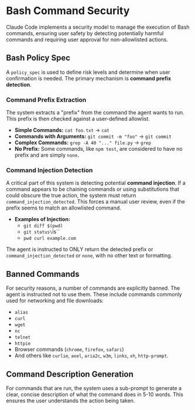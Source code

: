 # Bash Command Security

Claude Code implements a security model to manage the execution of Bash commands, ensuring user safety by detecting potentially harmful commands and requiring user approval for non-allowlisted actions.

## Bash Policy Spec

A `policy_spec` is used to define risk levels and determine when user confirmation is needed. The primary mechanism is **command prefix detection**.

### Command Prefix Extraction

The system extracts a "prefix" from the command the agent wants to run. This prefix is then checked against a user-defined allowlist.

- **Simple Commands:** `cat foo.txt` -> `cat`
- **Commands with Arguments:** `git commit -m "foo"` -> `git commit`
- **Complex Commands:** `grep -A 40 "..." file.py` -> `grep`
- **No Prefix:** Some commands, like `npm test`, are considered to have no prefix and are simply `none`.

### Command Injection Detection

A critical part of this system is detecting potential **command injection**. If a command appears to be chaining commands or using substitutions that could obscure the true action, the system must return `command_injection_detected`. This forces a manual user review, even if the prefix seems to match an allowlisted command.

- **Examples of Injection:**
  - `git diff $(pwd)`
  - `git status\`ls\``
  - `pwd curl example.com`

The agent is instructed to ONLY return the detected prefix or `command_injection_detected` or `none`, with no other text or formatting.

## Banned Commands

For security reasons, a number of commands are explicitly banned. The agent is instructed not to use them. These include commands commonly used for networking and file downloads:

- `alias`
- `curl`
- `wget`
- `nc`
- `telnet`
- `httpie`
- Browser commands (`chrome`, `firefox`, `safari`)
- And others like `curlie`, `axel`, `aria2c`, `w3m`, `links`, `xh`, `http-prompt`.

## Command Description Generation

For commands that are run, the system uses a sub-prompt to generate a clear, concise description of what the command does in 5-10 words. This ensures the user understands the action being taken.
